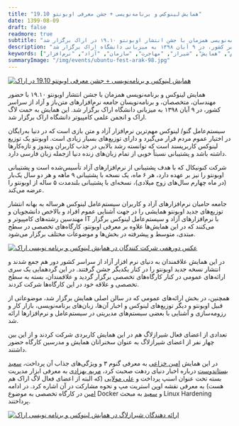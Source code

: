 ```yaml
---
title: "همایش لینوکس و برنامه‌نویسی + جشن معرفی اوبونتو 19.10"
date: 1399-08-09
draft: false
readmore: true
subtitle: "همایش لینوکس و برنامه‌نویسی همزمان با جشن انتشار اوبونتو ۱۹.۱۰ در اراک برگزار شد."
description: "همایش لینوکس و برنامه‌نویسی همزمان با جشن انتشار اوبونتو ۱۹.۱۰ با حضور مهندسان، متخصصان، و برنامه‌نویسان جامعه نرم‌افزارهای متن‌باز و آزاد از سراسر کشور، در ۹ آبان ۱۳۹۸ به میزبانی دانشگاه اراک برگزار شد."
keywords: ["شیرازلاگ", "اتاق بازرگانی", "فارس", "همایش", "شیراز", "مهاجرت", "سازمان", "آزاد", "نرم‌افزار","Odoo","NextCloud","Rocket.Chat"]
summaryImage: "/img/events/ubuntu-fest-arak-98.jpg"
---
```


[![همایش لینوکس و برنامه‌نویسی + جشن معرفی اوبونتو 19.10 در اراک](/img/events/ubuntu-fest-arak-98.jpg)](/img/events/ubuntu-fest-arak-98.jpg)

همایش لینوکس و برنامه‌نویسی همزمان با جشن انتشار اوبونتو ۱۹.۱۰ با حضور مهندسان، متخصصان، و برنامه‌نویسان جامعه نرم‌افزارهای متن‌باز و آزاد از سراسر کشور، در ۹ آبان ۱۳۹۸ به میزبانی دانشگاه اراک برگزار شد. این همایش به حمت لاگ اراک و انجمن علمی کامپیوتر دانشگاه اراک برگزار شد.

سیستم‌عامل گنو/ لینوکس مهم‌ترین نرم‌افزار آزاد و متن بازی است که در دنیا به‌رایگان در اختیار عموم مردم قرار می‌گیرد و دارای توزیع‌های بسیار زیادی است. اوبونتو یک توزیع لینوکس کاربرپسند است که توانسته رشد بالایی در جذب کاربران ویندوز و تازه‌کارها داشته باشد و پشتیبانی نسبتاً خوبی از تمام زبان‌های زنده دنیا ازجمله زبان فارسی دارد.

شرکت کنونیکال که با هدف پشتیبانی از نرم‌افزارهای آزاد تأسیس‌شده است و پشتیبانی اوبونتو را نیز بر عهده دارد، هر ۶ ماه، یک نسخه با پشتیبانی ۹ ماهه و هر دو سال یک‌بار (در ماه چهارم سال‌های زوج میلادی)، نسخه‌ای با پشتیبانی بلندمدت ۵ ساله از اوبونتو را عرضه می‌کند.

جامعه حامیان نرم‌افزارهای آزاد و کاربران سیستم‌عامل لینوکس هرساله به بهانه انتشار توزیع‌های جدید اوبونتو همایشی را در جهت آشنایی عموم افراد و بالاخص دانشجویان و مهندسین رشته‌های کامپیوتر و IT با نرم‌افزارهای آزاد و سیستم‌عامل لینوکس برگزار می‌کنند که در این همایش‌ها علاوه بر معرفی اوبونتو، کارگاه‌های تخصصی در سطح مبتدی، متوسط و پیشرفته در بخش‌ها و موضوعات مختلف برگزار می‌شود.

[![عکس دورهمی شرکت کنندگان در همایش لینوکس و برنامه نویسی اراک](/img/events/ubuntu-fest-arak-98-members.jpeg)](/img/events/ubuntu-fest-arak-98-members.jpeg)

در این همایش علاقمندان به دنیای نرم افزار آزاد از سراسر کشور دور هم جمع شدند و انتشار نسخه جدید اوبونتو را در کنار یکدیگر جشن گرفتند. در این گردهمایی یک سری ارائه‌های عمومی در کنار کارگاه‌های تخصصی برگزار گردید و علاقمندان، بسته به سطح تخصصی و علاقه خود در این کارگاه‌ها شرکت کردند. 

همچنین، در بخش ارائه‌های عمومی که در سالن اصلی همایش برگزار شد، موضوعاتی از قبیل اوبونتو و دیگر توزیع‌های لینوکس و اخبار آن‌ها، زبان‌های برنامه‌نویسی، بازار کار و رزومه‌سازی و آشنایی با بعضی سیستم‌های مدیریتی در سیستم‌عامل و نرم‌افزارها ارائه شد.

تعدادی از اعضای فعال شیرازلاگ هم در این همایش کاربردی شرکت کردند و از این بین چهار نفر از اعضای شیرازلاگ به عنوان سخنرانان همایش و مدرسین کارگاه حضور داشتند.

در این همایش
[امین خزاعی](/members/khozaei)
به معرفی گنوم ۳ و ویژگی‌های جذاب آن پرداخت،
[سعید بستاندوست](/members/bostandoust)
درباره اخبار دنیای ردهت صحبت کرد،
[مریم بهزادی](/members/behzadi)
به معرفی ابزار مدیریت بسته تحت عنوان اسنپ پرداخت و 
[علی مولایی](/members/molaei)
(که البته از اعضای فعال لاگ اراک هم هست) به معرفی نقشه اوپن استریت مپ و نحوه مشارکت در آن اشاره کرد. در ادامه 
[امین](/members/khozaei)
در کارگاه تخصصی به موضوع Docker و 
[سعید](/members/bostandoust)
به مبحث Linux Hardening پرداختند.

[![ارائه دهندگان شیرازلاگ در همایش لینوکس و برنامه نویسی اراک](/img/events/ubuntu-fest-arak-98-shirazlug-presenters.jpg)](/img/events/ubuntu-fest-arak-98-shirazlug-presenters.jpg)